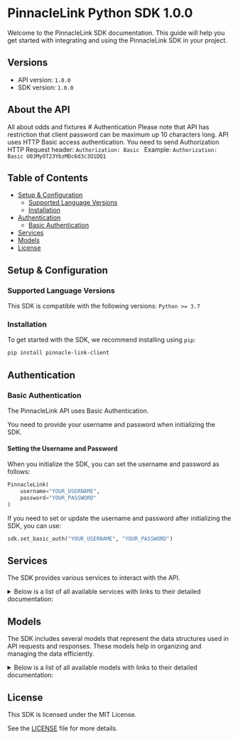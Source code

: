 # PinnacleLink Python SDK 1.0.0

Welcome to the PinnacleLink SDK documentation. This guide will help you get started with integrating and using the PinnacleLink SDK in your project.

## Versions

- API version: `1.0.0`
- SDK version: `1.0.0`

## About the API

All about odds and fixtures # Authentication Please note that API has restriction that client password can be maximum up 10 characters long. API uses HTTP Basic access authentication. You need to send Authorization HTTP Request header: `Authorization: Basic ` Example: `Authorization: Basic U03MyOT23YbzMDc6d3c3O1DQ1`

## Table of Contents

- [Setup & Configuration](#setup--configuration)
  - [Supported Language Versions](#supported-language-versions)
  - [Installation](#installation)
- [Authentication](#authentication)
  - [Basic Authentication](#basic-authentication)
- [Services](#services)
- [Models](#models)
- [License](#license)

## Setup & Configuration

### Supported Language Versions

This SDK is compatible with the following versions: `Python >= 3.7`

### Installation

To get started with the SDK, we recommend installing using `pip`:

```bash
pip install pinnacle-link-client
```

## Authentication

### Basic Authentication

The PinnacleLink API uses Basic Authentication.

You need to provide your username and password when initializing the SDK.

#### Setting the Username and Password

When you initialize the SDK, you can set the username and password as follows:

```py
PinnacleLink(
    username="YOUR_USERNAME",
    password="YOUR_PASSWORD"
)
```

If you need to set or update the username and password after initializing the SDK, you can use:

```py
sdk.set_basic_auth("YOUR_USERNAME", "YOUR_PASSWORD")
```

## Services

The SDK provides various services to interact with the API.

<details> 
<summary>Below is a list of all available services with links to their detailed documentation:</summary>

| Name                                                         |
| :----------------------------------------------------------- |
| [FixturesService](documentation/services/FixturesService.md) |
| [OddsService](documentation/services/OddsService.md)         |
| [LineService](documentation/services/LineService.md)         |
| [OthersService](documentation/services/OthersService.md)     |

</details>

## Models

The SDK includes several models that represent the data structures used in API requests and responses. These models help in organizing and managing the data efficiently.

<details> 
<summary>Below is a list of all available models with links to their detailed documentation:</summary>

| Name                                                                                   | Description                                                                                                                                                                                                                                                                                                                                                                                                                                                                                                                                                                                                                                                                                                                                                                                          |
| :------------------------------------------------------------------------------------- | :--------------------------------------------------------------------------------------------------------------------------------------------------------------------------------------------------------------------------------------------------------------------------------------------------------------------------------------------------------------------------------------------------------------------------------------------------------------------------------------------------------------------------------------------------------------------------------------------------------------------------------------------------------------------------------------------------------------------------------------------------------------------------------------------------- |
| [FixturesResponse](documentation/models/FixturesResponse.md)                           |                                                                                                                                                                                                                                                                                                                                                                                                                                                                                                                                                                                                                                                                                                                                                                                                      |
| [SpecialsFixturesResponse](documentation/models/SpecialsFixturesResponse.md)           |                                                                                                                                                                                                                                                                                                                                                                                                                                                                                                                                                                                                                                                                                                                                                                                                      |
| [SettledFixturesSport](documentation/models/SettledFixturesSport.md)                   |                                                                                                                                                                                                                                                                                                                                                                                                                                                                                                                                                                                                                                                                                                                                                                                                      |
| [SettledSpecialsResponse](documentation/models/SettledSpecialsResponse.md)             | Response dto for SettledSpecials request                                                                                                                                                                                                                                                                                                                                                                                                                                                                                                                                                                                                                                                                                                                                                             |
| [OddsResponse](documentation/models/OddsResponse.md)                                   |                                                                                                                                                                                                                                                                                                                                                                                                                                                                                                                                                                                                                                                                                                                                                                                                      |
| [OddsStraightV1GetOddsFormat](documentation/models/OddsStraightV1GetOddsFormat.md)     |                                                                                                                                                                                                                                                                                                                                                                                                                                                                                                                                                                                                                                                                                                                                                                                                      |
| [TeaserOddsResponse](documentation/models/TeaserOddsResponse.md)                       |                                                                                                                                                                                                                                                                                                                                                                                                                                                                                                                                                                                                                                                                                                                                                                                                      |
| [SpecialOddsResponse](documentation/models/SpecialOddsResponse.md)                     |                                                                                                                                                                                                                                                                                                                                                                                                                                                                                                                                                                                                                                                                                                                                                                                                      |
| [OddsSpecialV1GetOddsFormat](documentation/models/OddsSpecialV1GetOddsFormat.md)       |                                                                                                                                                                                                                                                                                                                                                                                                                                                                                                                                                                                                                                                                                                                                                                                                      |
| [LineResponse](documentation/models/LineResponse.md)                                   |                                                                                                                                                                                                                                                                                                                                                                                                                                                                                                                                                                                                                                                                                                                                                                                                      |
| [LineStraightV1GetOddsFormat](documentation/models/LineStraightV1GetOddsFormat.md)     |                                                                                                                                                                                                                                                                                                                                                                                                                                                                                                                                                                                                                                                                                                                                                                                                      |
| [LineStraightV1GetBetType](documentation/models/LineStraightV1GetBetType.md)           |                                                                                                                                                                                                                                                                                                                                                                                                                                                                                                                                                                                                                                                                                                                                                                                                      |
| [LineStraightV1GetTeam](documentation/models/LineStraightV1GetTeam.md)                 |                                                                                                                                                                                                                                                                                                                                                                                                                                                                                                                                                                                                                                                                                                                                                                                                      |
| [LineStraightV1GetSide](documentation/models/LineStraightV1GetSide.md)                 |                                                                                                                                                                                                                                                                                                                                                                                                                                                                                                                                                                                                                                                                                                                                                                                                      |
| [ParlayLinesRequest](documentation/models/ParlayLinesRequest.md)                       |                                                                                                                                                                                                                                                                                                                                                                                                                                                                                                                                                                                                                                                                                                                                                                                                      |
| [ParlayLinesResponseV2](documentation/models/ParlayLinesResponseV2.md)                 |                                                                                                                                                                                                                                                                                                                                                                                                                                                                                                                                                                                                                                                                                                                                                                                                      |
| [LinesRequestTeaser](documentation/models/LinesRequestTeaser.md)                       |                                                                                                                                                                                                                                                                                                                                                                                                                                                                                                                                                                                                                                                                                                                                                                                                      |
| [TeaserLinesResponse](documentation/models/TeaserLinesResponse.md)                     |                                                                                                                                                                                                                                                                                                                                                                                                                                                                                                                                                                                                                                                                                                                                                                                                      |
| [SpecialLineResponse](documentation/models/SpecialLineResponse.md)                     |                                                                                                                                                                                                                                                                                                                                                                                                                                                                                                                                                                                                                                                                                                                                                                                                      |
| [LineSpecialV1GetOddsFormat](documentation/models/LineSpecialV1GetOddsFormat.md)       |                                                                                                                                                                                                                                                                                                                                                                                                                                                                                                                                                                                                                                                                                                                                                                                                      |
| [SportsResponse](documentation/models/SportsResponse.md)                               |                                                                                                                                                                                                                                                                                                                                                                                                                                                                                                                                                                                                                                                                                                                                                                                                      |
| [Leagues](documentation/models/Leagues.md)                                             |                                                                                                                                                                                                                                                                                                                                                                                                                                                                                                                                                                                                                                                                                                                                                                                                      |
| [SportPeriod](documentation/models/SportPeriod.md)                                     |                                                                                                                                                                                                                                                                                                                                                                                                                                                                                                                                                                                                                                                                                                                                                                                                      |
| [InRunningResponse](documentation/models/InRunningResponse.md)                         |                                                                                                                                                                                                                                                                                                                                                                                                                                                                                                                                                                                                                                                                                                                                                                                                      |
| [TeaserGroupsResponse](documentation/models/TeaserGroupsResponse.md)                   |                                                                                                                                                                                                                                                                                                                                                                                                                                                                                                                                                                                                                                                                                                                                                                                                      |
| [TeaserGroupsV1GetOddsFormat](documentation/models/TeaserGroupsV1GetOddsFormat.md)     |                                                                                                                                                                                                                                                                                                                                                                                                                                                                                                                                                                                                                                                                                                                                                                                                      |
| [CancellationReasonResponse](documentation/models/CancellationReasonResponse.md)       | Cancellation Response Data                                                                                                                                                                                                                                                                                                                                                                                                                                                                                                                                                                                                                                                                                                                                                                           |
| [SuccessfulCurrenciesResponse](documentation/models/SuccessfulCurrenciesResponse.md)   |                                                                                                                                                                                                                                                                                                                                                                                                                                                                                                                                                                                                                                                                                                                                                                                                      |
| [FixturesLeague](documentation/models/FixturesLeague.md)                               |                                                                                                                                                                                                                                                                                                                                                                                                                                                                                                                                                                                                                                                                                                                                                                                                      |
| [Fixture](documentation/models/Fixture.md)                                             |                                                                                                                                                                                                                                                                                                                                                                                                                                                                                                                                                                                                                                                                                                                                                                                                      |
| [FixtureLiveStatus](documentation/models/FixtureLiveStatus.md)                         | Indicates live status of the event. 0 = No live betting will be offered on this event, 1 = Live betting event, 2 = Live betting will be offered on this match, but on a different event. Please note that [pre-game and live events are different](https://github.com/pinnacleapi/pinnacleapi-documentation/blob/master/FAQ.md#how-to-find-associated-events) .                                                                                                                                                                                                                                                                                                                                                                                                                                      |
| [FixtureStatus](documentation/models/FixtureStatus.md)                                 | This is deprecated parameter, please check period's `status` in the `/odds` endpoint to see if it's open for betting. O = This is the starting status of a game. H = This status indicates that the lines are temporarily unavailable for betting, I = This status indicates that one or more lines have a red circle (lower maximum bet amount).                                                                                                                                                                                                                                                                                                                                                                                                                                                    |
| [ParlayRestriction](documentation/models/ParlayRestriction.md)                         | &nbsp;Parlay status of the event. 0 = Allowed to parlay, without restrictions, 1 = Not allowed to parlay this event, 2 = Allowed to parlay with the restrictions. You cannot have more than one leg from the same event in the parlay. All events with the same rotation number are treated as same event.                                                                                                                                                                                                                                                                                                                                                                                                                                                                                           |
| [SpecialsFixturesLeague](documentation/models/SpecialsFixturesLeague.md)               |                                                                                                                                                                                                                                                                                                                                                                                                                                                                                                                                                                                                                                                                                                                                                                                                      |
| [SpecialFixture](documentation/models/SpecialFixture.md)                               |                                                                                                                                                                                                                                                                                                                                                                                                                                                                                                                                                                                                                                                                                                                                                                                                      |
| [SpecialFixtureBetType](documentation/models/SpecialFixtureBetType.md)                 | The type [MULTI_WAY_HEAD_TO_HEAD, SPREAD, OVER_UNDER]                                                                                                                                                                                                                                                                                                                                                                                                                                                                                                                                                                                                                                                                                                                                                |
| [SpecialFixtureStatus](documentation/models/SpecialFixtureStatus.md)                   | Status of the Special O = This is the starting status. It means that the lines are open for betting, H = This status indicates that the lines are temporarily unavailable for betting, I = This status indicates that one or more lines have a red circle (a lower maximum bet amount)                                                                                                                                                                                                                                                                                                                                                                                                                                                                                                               |
| [SpecialsFixturesEvent](documentation/models/SpecialsFixturesEvent.md)                 | Optional event asscoaited with the special.                                                                                                                                                                                                                                                                                                                                                                                                                                                                                                                                                                                                                                                                                                                                                          |
| [SpecialsFixturesContestant](documentation/models/SpecialsFixturesContestant.md)       |                                                                                                                                                                                                                                                                                                                                                                                                                                                                                                                                                                                                                                                                                                                                                                                                      |
| [SpecialFixtureLiveStatus](documentation/models/SpecialFixtureLiveStatus.md)           | When a special is linked to an event, we will return live status of the event, otherwise it will be 0. 0 = No live betting will be offered on this event, 1 = Live betting event, 2 = Live betting will be offered on this match, but on a different event. Please note that live delay is applied when placing bets on special with LiveStatus=1                                                                                                                                                                                                                                                                                                                                                                                                                                                    |
| [SettledFixturesLeague](documentation/models/SettledFixturesLeague.md)                 |                                                                                                                                                                                                                                                                                                                                                                                                                                                                                                                                                                                                                                                                                                                                                                                                      |
| [SettledFixturesEvent](documentation/models/SettledFixturesEvent.md)                   |                                                                                                                                                                                                                                                                                                                                                                                                                                                                                                                                                                                                                                                                                                                                                                                                      |
| [SettledFixturesPeriod](documentation/models/SettledFixturesPeriod.md)                 |                                                                                                                                                                                                                                                                                                                                                                                                                                                                                                                                                                                                                                                                                                                                                                                                      |
| [SettledFixturesPeriodStatus](documentation/models/SettledFixturesPeriodStatus.md)     | Period settlement status. 1 = Event period is settled, 2 = Event period is re-settled, 3 = Event period is cancelled, 4 = Event period is re-settled as cancelled, 5 = Event is deleted                                                                                                                                                                                                                                                                                                                                                                                                                                                                                                                                                                                                              |
| [CancellationReasonType](documentation/models/CancellationReasonType.md)               |                                                                                                                                                                                                                                                                                                                                                                                                                                                                                                                                                                                                                                                                                                                                                                                                      |
| [CancellationReasonDetailsType](documentation/models/CancellationReasonDetailsType.md) |                                                                                                                                                                                                                                                                                                                                                                                                                                                                                                                                                                                                                                                                                                                                                                                                      |
| [SettledSpecialsLeague](documentation/models/SettledSpecialsLeague.md)                 | League Dto to hold all settled specials for the league                                                                                                                                                                                                                                                                                                                                                                                                                                                                                                                                                                                                                                                                                                                                               |
| [SettledSpecial](documentation/models/SettledSpecial.md)                               | Settled Special                                                                                                                                                                                                                                                                                                                                                                                                                                                                                                                                                                                                                                                                                                                                                                                      |
| [CancellationReason](documentation/models/CancellationReason.md)                       | Cancellation Data                                                                                                                                                                                                                                                                                                                                                                                                                                                                                                                                                                                                                                                                                                                                                                                    |
| [SettledContestants](documentation/models/SettledContestants.md)                       | Settled Special                                                                                                                                                                                                                                                                                                                                                                                                                                                                                                                                                                                                                                                                                                                                                                                      |
| [Outcome](documentation/models/Outcome.md)                                             | Contestant outcomes W = Won, L = Lost, X = Cancelled, T = Tie, Z = Scratched                                                                                                                                                                                                                                                                                                                                                                                                                                                                                                                                                                                                                                                                                                                         |
| [OddsLeague](documentation/models/OddsLeague.md)                                       |                                                                                                                                                                                                                                                                                                                                                                                                                                                                                                                                                                                                                                                                                                                                                                                                      |
| [OddsEvent](documentation/models/OddsEvent.md)                                         |                                                                                                                                                                                                                                                                                                                                                                                                                                                                                                                                                                                                                                                                                                                                                                                                      |
| [OddsPeriod](documentation/models/OddsPeriod.md)                                       |                                                                                                                                                                                                                                                                                                                                                                                                                                                                                                                                                                                                                                                                                                                                                                                                      |
| [OddsSpread](documentation/models/OddsSpread.md)                                       |                                                                                                                                                                                                                                                                                                                                                                                                                                                                                                                                                                                                                                                                                                                                                                                                      |
| [OddsMoneyline](documentation/models/OddsMoneyline.md)                                 |                                                                                                                                                                                                                                                                                                                                                                                                                                                                                                                                                                                                                                                                                                                                                                                                      |
| [OddsTotal](documentation/models/OddsTotal.md)                                         |                                                                                                                                                                                                                                                                                                                                                                                                                                                                                                                                                                                                                                                                                                                                                                                                      |
| [OddsTeamTotals](documentation/models/OddsTeamTotals.md)                               |                                                                                                                                                                                                                                                                                                                                                                                                                                                                                                                                                                                                                                                                                                                                                                                                      |
| [OddsTeamTotal](documentation/models/OddsTeamTotal.md)                                 |                                                                                                                                                                                                                                                                                                                                                                                                                                                                                                                                                                                                                                                                                                                                                                                                      |
| [TeaserOddsLeague](documentation/models/TeaserOddsLeague.md)                           |                                                                                                                                                                                                                                                                                                                                                                                                                                                                                                                                                                                                                                                                                                                                                                                                      |
| [TeaserOddsEvent](documentation/models/TeaserOddsEvent.md)                             |                                                                                                                                                                                                                                                                                                                                                                                                                                                                                                                                                                                                                                                                                                                                                                                                      |
| [TeaserOddsPeriod](documentation/models/TeaserOddsPeriod.md)                           |                                                                                                                                                                                                                                                                                                                                                                                                                                                                                                                                                                                                                                                                                                                                                                                                      |
| [TeaserOddsSpread](documentation/models/TeaserOddsSpread.md)                           |                                                                                                                                                                                                                                                                                                                                                                                                                                                                                                                                                                                                                                                                                                                                                                                                      |
| [TeaserOddsTotalPoints](documentation/models/TeaserOddsTotalPoints.md)                 |                                                                                                                                                                                                                                                                                                                                                                                                                                                                                                                                                                                                                                                                                                                                                                                                      |
| [SpecialOddsLeague](documentation/models/SpecialOddsLeague.md)                         |                                                                                                                                                                                                                                                                                                                                                                                                                                                                                                                                                                                                                                                                                                                                                                                                      |
| [SpecialOddsSpecial](documentation/models/SpecialOddsSpecial.md)                       |                                                                                                                                                                                                                                                                                                                                                                                                                                                                                                                                                                                                                                                                                                                                                                                                      |
| [SpecialOddsContestantLine](documentation/models/SpecialOddsContestantLine.md)         |                                                                                                                                                                                                                                                                                                                                                                                                                                                                                                                                                                                                                                                                                                                                                                                                      |
| [LineResponseStatus](documentation/models/LineResponseStatus.md)                       | If the value is NOT_EXISTS, than this will be the only parameter in the response. All other params would be empty. [SUCCESS = OK, NOT_EXISTS = Line not offered anymore]                                                                                                                                                                                                                                                                                                                                                                                                                                                                                                                                                                                                                             |
| [ParlayLinesRequestOddsFormat](documentation/models/ParlayLinesRequestOddsFormat.md)   | Odds in the response will be in this format. [American, Decimal, HongKong, Indonesian, Malay]                                                                                                                                                                                                                                                                                                                                                                                                                                                                                                                                                                                                                                                                                                        |
| [ParlayLineRequest](documentation/models/ParlayLineRequest.md)                         |                                                                                                                                                                                                                                                                                                                                                                                                                                                                                                                                                                                                                                                                                                                                                                                                      |
| [LegBetType](documentation/models/LegBetType.md)                                       | SPREAD, MONEYLINE, TOTAL_POINTS and TEAM_TOTAL_POINTS are supported.                                                                                                                                                                                                                                                                                                                                                                                                                                                                                                                                                                                                                                                                                                                                 |
| [ParlayLineRequestTeam](documentation/models/ParlayLineRequestTeam.md)                 | Chosen team type. This is needed only for SPREAD and MONEYLINE wager types. [Team1, Team2, Draw (MONEYLINE only)]                                                                                                                                                                                                                                                                                                                                                                                                                                                                                                                                                                                                                                                                                    |
| [ParlayLineRequestSide](documentation/models/ParlayLineRequestSide.md)                 | Chosen side. This is needed only for TOTAL_POINTS wager type. [OVER, UNDER]                                                                                                                                                                                                                                                                                                                                                                                                                                                                                                                                                                                                                                                                                                                          |
| [ParlayLinesResponseV2Status](documentation/models/ParlayLinesResponseV2Status.md)     | Status of the parlay [VALID = Parlay is valid, PROCESSED_WITH_ERROR = Parlay contains error(s)]                                                                                                                                                                                                                                                                                                                                                                                                                                                                                                                                                                                                                                                                                                      |
| [RoundRobinOptionWithOddsV2](documentation/models/RoundRobinOptionWithOddsV2.md)       |                                                                                                                                                                                                                                                                                                                                                                                                                                                                                                                                                                                                                                                                                                                                                                                                      |
| [ParlayLineLeg](documentation/models/ParlayLineLeg.md)                                 |                                                                                                                                                                                                                                                                                                                                                                                                                                                                                                                                                                                                                                                                                                                                                                                                      |
| [RoundRobinOption](documentation/models/RoundRobinOption.md)                           | RoundRobinOptions Parlay = Single parlay that include all wagers (No Round Robin), TwoLegRoundRobin = Multiple parlays having 2 wagers each (round robin style), ThreeLegRoundRobin = Multiple parlays having 3 wagers each (round robin style), FourLegRoundRobin = Multiple parlays having 4 wagers each (round robin style), FiveLegRoundRobin = Multiple parlays having 5 wagers each (round robin style), SixLegRoundRobin = Multiple parlays having 6 wagers each (round robin style), SevenLegRoundRobin = Multiple parlays having 7 wagers each (round robin style), EightLegRoundRobin = Multiple parlays having 8 wagers each (round robin style)                                                                                                                                          |
| [ParlayLineLegStatus](documentation/models/ParlayLineLegStatus.md)                     | Status of the request. [VALID = Valid leg, PROCESSED_WITH_ERROR = Processed with error]                                                                                                                                                                                                                                                                                                                                                                                                                                                                                                                                                                                                                                                                                                              |
| [ParlayLineLegErrorCode](documentation/models/ParlayLineLegErrorCode.md)               | When Status is PROCESSED_WITH_ERROR, provides a code indicating the specific problem. CORRELATED - The leg is correlated with another one, CANNOT_PARLAY_LIVE_GAME - The wager is placed on Live game, EVENT_NO_LONGER_AVAILABLE_FOR_BETTING - The event is no longer offered for Parlays, EVENT_NOT_OFFERED_FOR_PARLAY - The event is not offered for Parlays, LINE_DOES_NOT_BELONG_TO_EVENT - LineId does not match the EventId specified in the request, WAGER_TYPE_NO_LONGER_AVAILABLE_FOR_BETTING - Wager Type no longer available for betting, WAGER_TYPE_NOT_VALID_FOR_PARLAY - Wager Type not valid for parlay, WAGER_TYPE_CONFLICTS_WITH_OTHER_LEG - Wager Type conflicts with other leg SAME_EVENT_PERIODS_ARE_DISALLOWED - It's not allowed to parlay selected periods of the same event. |
| [LinesRequestTeaserOddsFormat](documentation/models/LinesRequestTeaserOddsFormat.md)   | Format the odds are returned in.. = [American, Decimal, HongKong, Indonesian, Malay]                                                                                                                                                                                                                                                                                                                                                                                                                                                                                                                                                                                                                                                                                                                 |
| [TeaserLineRequest](documentation/models/TeaserLineRequest.md)                         |                                                                                                                                                                                                                                                                                                                                                                                                                                                                                                                                                                                                                                                                                                                                                                                                      |
| [TeaserLineRequestBetType](documentation/models/TeaserLineRequestBetType.md)           | Type of bet. Currently only SPREAD and TOTAL_POINTS are supported. [SPREAD, TOTAL_POINTS]                                                                                                                                                                                                                                                                                                                                                                                                                                                                                                                                                                                                                                                                                                            |
| [TeaserLineRequestTeam](documentation/models/TeaserLineRequestTeam.md)                 | Team being bet on for a spread line. [Team1, Team2]                                                                                                                                                                                                                                                                                                                                                                                                                                                                                                                                                                                                                                                                                                                                                  |
| [TeaserLineRequestSide](documentation/models/TeaserLineRequestSide.md)                 | Side of a total line being bet on. [OVER, UNDER]                                                                                                                                                                                                                                                                                                                                                                                                                                                                                                                                                                                                                                                                                                                                                     |
| [TeaserLinesResponseStatus](documentation/models/TeaserLinesResponseStatus.md)         | Status of the request. [VALID = Teaser is valid, PROCESSED_WITH_ERROR = Teaser contains one or more errors]                                                                                                                                                                                                                                                                                                                                                                                                                                                                                                                                                                                                                                                                                          |
| [TeaserLinesResponseErrorCode](documentation/models/TeaserLinesResponseErrorCode.md)   | When Status is PROCESSED_WITH_ERROR, provides a code indicating the specific problem. INVALID_LEGS = One or more of the legs is invalid, SAME_EVENT_ONLY_REQUIRED = Teaser specified requires that all legs are from the same event, TEASER_DISABLED = Teaser has been disabled and cannot be bet on, TEASER_DOES_NOT_EXIST = The teaser identifier could not be found, TOO_FEW_LEGS = You do not meet the minimum number of legs requirement for the teaser specified, TOO_MANY_LEGS = You are above the maximum number of legs for the teaser specified, UNKNOWN = An unknown error has occurred                                                                                                                                                                                                   |
| [TeaserLineLeg](documentation/models/TeaserLineLeg.md)                                 |                                                                                                                                                                                                                                                                                                                                                                                                                                                                                                                                                                                                                                                                                                                                                                                                      |
| [TeaserLineLegStatus](documentation/models/TeaserLineLegStatus.md)                     | Status of the request. [VALID = Teaser is valid, PROCESSED_WITH_ERROR = Teaser contains error(s)]                                                                                                                                                                                                                                                                                                                                                                                                                                                                                                                                                                                                                                                                                                    |
| [TeaserLineLegErrorCode](documentation/models/TeaserLineLegErrorCode.md)               | When Status is PROCESSED_WITH_ERROR, provides a code indicating the specific problem. EVENT_NOT_FOUND - The event specified could not be found, POINTS_NO_LONGER_AVAILABLE - The points requested are no longer available. This means that the lines moved, UNKNOWN - An unknown error has occured, WAGER_TYPE_NOT_VALID_FOR_TEASER - The specified wager type is not valid for teasers GAME_TEASER_DISABLED - Teasers are disabled for the event.                                                                                                                                                                                                                                                                                                                                                   |
| [SpecialLineResponseStatus](documentation/models/SpecialLineResponseStatus.md)         | Status [SUCCESS = OK, NOT_EXISTS = Line not offered anymore]                                                                                                                                                                                                                                                                                                                                                                                                                                                                                                                                                                                                                                                                                                                                         |
| [Sport](documentation/models/Sport.md)                                                 |                                                                                                                                                                                                                                                                                                                                                                                                                                                                                                                                                                                                                                                                                                                                                                                                      |
| [League](documentation/models/League.md)                                               |                                                                                                                                                                                                                                                                                                                                                                                                                                                                                                                                                                                                                                                                                                                                                                                                      |
| [InRunningSport](documentation/models/InRunningSport.md)                               |                                                                                                                                                                                                                                                                                                                                                                                                                                                                                                                                                                                                                                                                                                                                                                                                      |
| [InRunningLeague](documentation/models/InRunningLeague.md)                             |                                                                                                                                                                                                                                                                                                                                                                                                                                                                                                                                                                                                                                                                                                                                                                                                      |
| [InRunningEvent](documentation/models/InRunningEvent.md)                               |                                                                                                                                                                                                                                                                                                                                                                                                                                                                                                                                                                                                                                                                                                                                                                                                      |
| [State](documentation/models/State.md)                                                 | State of the game. 1 = First half in progress, 2 = Half time in progress, 3 = Second half in progress, 4 = End of regular time, 5 = First half extra time in progress, 6 = Extra time half time in progress, 7 = Second half extra time in progress, 8 = End of extra time, 9 = End of Game, 10 = Game is temporary suspended, 11 = Penalties in progress                                                                                                                                                                                                                                                                                                                                                                                                                                            |
| [TeaserGroups](documentation/models/TeaserGroups.md)                                   |                                                                                                                                                                                                                                                                                                                                                                                                                                                                                                                                                                                                                                                                                                                                                                                                      |
| [TeaserGroupsTeaser](documentation/models/TeaserGroupsTeaser.md)                       |                                                                                                                                                                                                                                                                                                                                                                                                                                                                                                                                                                                                                                                                                                                                                                                                      |
| [TeaserGroupsPayout](documentation/models/TeaserGroupsPayout.md)                       |                                                                                                                                                                                                                                                                                                                                                                                                                                                                                                                                                                                                                                                                                                                                                                                                      |
| [TeaserGroupsLeague](documentation/models/TeaserGroupsLeague.md)                       |                                                                                                                                                                                                                                                                                                                                                                                                                                                                                                                                                                                                                                                                                                                                                                                                      |
| [TeaserGroupsBetType](documentation/models/TeaserGroupsBetType.md)                     |                                                                                                                                                                                                                                                                                                                                                                                                                                                                                                                                                                                                                                                                                                                                                                                                      |
| [Currency](documentation/models/Currency.md)                                           |                                                                                                                                                                                                                                                                                                                                                                                                                                                                                                                                                                                                                                                                                                                                                                                                      |

</details>

## License

This SDK is licensed under the MIT License.

See the [LICENSE](LICENSE) file for more details.

<!-- This file was generated by liblab | https://liblab.com/ -->
